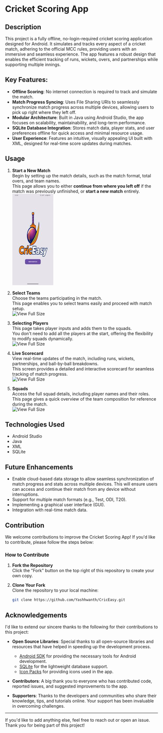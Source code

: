 # Cricket Scoring App

## Description

This project is a fully offline, no-login-required cricket scoring application designed for Android. It simulates and tracks every aspect of a cricket match, adhering to the official MCC rules, providing users with an immersive and seamless experience. The app features a robust design that enables the efficient tracking of runs, wickets, overs, and partnerships while supporting multiple innings.

 ## Key Features:
- **Offline Scoring**: No internet connection is required to track and simulate the match.
- **Match Progress Syncing**: Uses File Sharing URIs to seamlessly synchronize match progress across multiple devices, allowing users to pick up right where they left off.
- **Modular Architecture**: Built in Java using Android Studio, the app focuses on scalability, maintainability, and long-term performance.
- **SQLite Database Integration**: Stores match data, player stats, and user preferences offline for quick access and minimal resource usage.
- **User Experience**: Features an intuitive, visually appealing UI built with XML, designed for real-time score updates during matches.
   
## Usage

1. **Start a New Match**  
   Begin by setting up the match details, such as the match format, total overs, and team names.  
   This page allows you to either **continue from where you left off** if the match was previously unfinished, or **start a new match** entirely.  
   ![View Full Size](Screenshots/HomePage.jpg)

2. **Select Teams**  
   Choose the teams participating in the match.  
   This page enables you to select teams easily and proceed with match setup.  
   ![View Full Size](Screenshots/TeamSelection.jpg)

3. **Selecting Players**  
   This page takes player inputs and adds them to the squads.  
   You don't need to add all the players at the start, offering the flexibility to modify squads dynamically.  
   ![View Full Size](Screenshots/PlayerSelection.jpg)

4. **Live Scorecard**  
   View real-time updates of the match, including runs, wickets, partnerships, and ball-by-ball breakdowns.  
   This screen provides a detailed and interactive scorecard for seamless tracking of match progress.  
   ![View Full Size](Screenshots/LiveScore.jpg)

5. **Squads**  
   Access the full squad details, including player names and their roles.  
   This page gives a quick overview of the team composition for reference during the match.  
   ![View Full Size](Screenshots/Squads.jpg)




## Technologies Used
-  Android Studio
-  Java
-  XML
-  SQLite

## Future Enhancements

- Enable cloud-based data storage to allow seamless synchronization of match progress and stats across multiple devices. This will ensure users can access and continue their match from any device without interruptions.
- Support for multiple match formats (e.g., Test, ODI, T20).
- Implementing a graphical user interface (GUI).
- Integration with real-time match data.

## Contribution

We welcome contributions to improve the Cricket Scoring App! If you'd like to contribute, please follow the steps below:

### How to Contribute

1. **Fork the Repository**  
   Click the "Fork" button on the top right of this repository to create your own copy.

2. **Clone Your Fork**  
   Clone the repository to your local machine:
   ```bash
   git clone https://github.com/Yashhwanth/CricEasy.git
## Acknowledgements

I'd like to extend our sincere thanks to the following for their contributions to this project:

- **Open Source Libraries**: Special thanks to all open-source libraries and resources that have helped in speeding up the development process.
  - [Android SDK](https://developer.android.com/studio) for providing the necessary tools for Android development.
  - [SQLite](https://www.sqlite.org/) for the lightweight database support.
  - [Icon Packs](https://www.flaticon.com/) for providing icons used in the app.
  
- **Contributors**: A big thank you to everyone who has contributed code, reported issues, and suggested improvements to the app.

- **Supporters**: Thanks to the developers and communities who share their knowledge, tips, and tutorials online. Your support has been invaluable in overcoming challenges.

---

If you'd like to add anything else, feel free to reach out or open an issue. Thank you for being part of this project!



